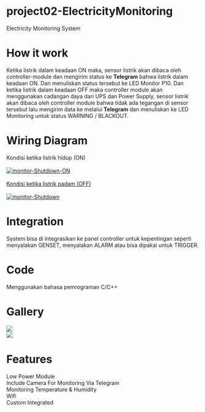 # project02-ElectricityMonitoring
Electricity Monitoring System

# How it work
Ketika listrik dalam keadaan ON maka, sensor listrik akan dibaca oleh controller-module dan mengirim status ke <b>Telegram</b> bahwa listrik dalam keadaan ON. Dan menuliskan status tersebut ke LED Monitor P10. Dan ketika listrik dalam keadaan OFF maka controller module akan menggunakan cadangan daya dari UPS dan Power Supply, sensor listrik akan dibaca oleh controller module bahwa tidak ada tegangan di sensor tersebut lalu mengirim data ke melalui <b>Telegram</b> dan menuliskan ke LED Monitoring untuk status WARNING / BLACKOUT.<br />

# Wiring Diagram
Kondisi ketika listrik hidup (ON)<br /><br />
<a href="https://ibb.co/PtvyxqD"><img src="https://i.ibb.co/7bdDvsk/monitor-Shutdown-ON.png" alt="monitor-Shutdown-ON" border="0"><br />
<br />
Kondisi ketika listrik padam (OFF)<br /><br />
<a href="https://ibb.co/m0XHb3r"><img src="https://i.ibb.co/RNBCYqG/monitor-Shutdown.png" alt="monitor-Shutdown" border="0"></a></a>

# Integration
System bisa di integrasikan ke panel controller untuk kepentingan seperti menyalakan GENSET, menyalakan ALARM atau bisa dipakai untuk TRIGGER.

# Code
Menggunakan bahasa pemrograman C/C++

# Gallery
<img src="https://www.anakkendali.com/wp-content/uploads/2021/01/modul-esp-32-P10.jpg" /><br />
<img src="https://www.anakkendali.com/wp-content/uploads/2021/01/IMG_20210129_221815-1024x579.jpg" /><br />

# Features
Low Power Module<br />
Include Camera For Monitoring Via Telegram<br />
Monitoring Temperature & Humidity<br />
Wifi<br />
Custom Integrated<br />
